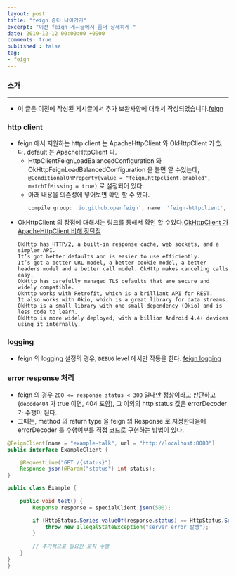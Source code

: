 ```yaml
---
layout: post
title: "feign 좀더 나아가기"
excerpt: "이전 feign 게시글에서 좀더 상세하게 "
date: 2019-12-12 00:00:00 +0900
comments: true
published : false
tag:
- feign
---
```

### 소개
<hr/>

* 이 글은 이전에 작성된 게시글에서 추가 보완사항에 대해서 작성되었습니다.[feign](https://mayaul.github.io/feign)   

### http client
* feign 에서 지원하는 http client 는 ApacheHttpClient 와 OkHttpClient 가 있다.  default 는 ApacheHttpClient 다.
    - HttpClientFeignLoadBalancedConfiguration 와 OkHttpFeignLoadBalancedConfiguration 을 볼면 알 수있는데, `@ConditionalOnProperty(value = "feign.httpclient.enabled", matchIfMissing = true)` 로 설정되어 있다.
    - 아래 내용을 의존성에 넣어보면 확인 할 수 있다.
        ~~~ gradle
        compile group: 'io.github.openfeign', name: 'feign-httpclient', version: '9.5.1' 넣어보면, 디버깅으로 확인 할 수 있다.
        ~~~
* OkHttpClient 의 장점에 대해서는 링크를 통해서 확인 할 수있다.[OkHttpClient 가 ApacheHttpClient 비해 장단점](https://github.com/square/okhttp/issues/3472)
    ~~~
    OkHttp has HTTP/2, a built-in response cache, web sockets, and a simpler API. 
    It’s got better defaults and is easier to use efficiently. 
    It’s got a better URL model, a better cookie model, a better headers model and a better call model. OkHttp makes canceling calls easy. 
    OkHttp has carefully managed TLS defaults that are secure and widely compatible. 
    Okhttp works with Retrofit, which is a brilliant API for REST. 
    It also works with Okio, which is a great library for data streams. 
    OkHttp is a small library with one small dependency (Okio) and is less code to learn. 
    OkHttp is more widely deployed, with a billion Android 4.4+ devices using it internally.
    ~~~

### logging
* feign 의 logging 설정의 경우, `DEBUG` level 에서만 작동을 한다. [feign logging](https://cloud.spring.io/spring-cloud-netflix/multi/multi_spring-cloud-feign.html#_feign_logging)

### error response 처리
* feign 의 경우 `200 <= response status < 300` 일때만 정상이라고 판단하고 (`decode404` 가 true 이면, 404 포함), 그 이외의 http status 값은 errorDecoder 가 수행이 된다.
* 그때는, method 의 return type 을 feign 의 Response 로 지정한다음에 errorDecoder 를 수행여부를 직접 코드로 구현하는 방법이 있다.

~~~ java
@FeignClient(name = "example-talk", url = "http://localhost:8080")
public interface ExampleClient {

    @RequestLine("GET /{status}")
    Response json(@Param("status") int status);
}
~~~
~~~ java
public class Example {
    
    public void test() {
        Response response = specialClient.json(500);

        if (HttpStatus.Series.valueOf(response.status) == HttpStatus.Series.SERVER_ERROR) {
            throw new IllegalStateException("server error 발생");
        }
        
        // 추가적으로 필요한 로직 수행
    }
}
}
~~~
